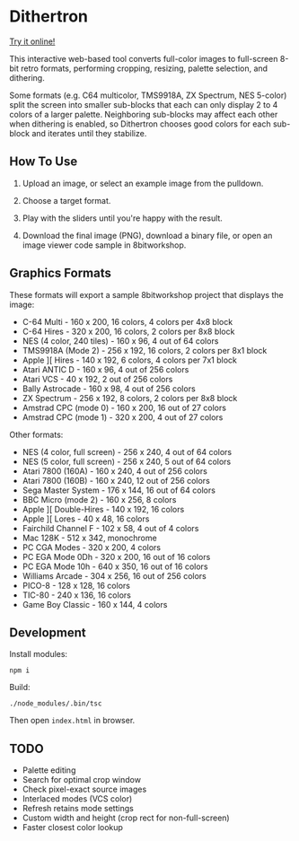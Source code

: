 Dithertron
==========

[Try it online!](https://8bitworkshop.com/dithertron/)

This interactive web-based tool converts full-color images to full-screen 8-bit retro formats,
performing cropping, resizing, palette selection, and dithering.

Some formats (e.g. C64 multicolor, TMS9918A, ZX Spectrum, NES 5-color)
split the screen into smaller sub-blocks that each can only display 2 to 4 colors of a larger palette.
Neighboring sub-blocks may affect each other when dithering is enabled,
so Dithertron chooses good colors for each sub-block and iterates until they stabilize.


How To Use
----------

1. Upload an image, or select an example image from the pulldown.

2. Choose a target format.

3. Play with the sliders until you're happy with the result.

4. Download the final image (PNG), download a binary file, or open an image viewer code sample in 8bitworkshop.


Graphics Formats
----------------

These formats will export a sample 8bitworkshop project that displays the image:

* C-64 Multi - 160 x 200, 16 colors, 4 colors per 4x8 block
* C-64 Hires - 320 x 200, 16 colors, 2 colors per 8x8 block
* NES (4 color, 240 tiles) - 160 x 96, 4 out of 64 colors
* TMS9918A (Mode 2) - 256 x 192, 16 colors, 2 colors per 8x1 block
* Apple ][ Hires - 140 x 192, 6 colors, 4 colors per 7x1 block
* Atari ANTIC D - 160 x 96, 4 out of 256 colors
* Atari VCS - 40 x 192, 2 out of 256 colors
* Bally Astrocade - 160 x 98, 4 out of 256 colors
* ZX Spectrum - 256 x 192, 8 colors, 2 colors per 8x8 block
* Amstrad CPC (mode 0) - 160 x 200, 16 out of 27 colors
* Amstrad CPC (mode 1) - 320 x 200, 4 out of 27 colors

Other formats:

* NES (4 color, full screen) - 256 x 240, 4 out of 64 colors
* NES (5 color, full screen) - 256 x 240, 5 out of 64 colors
* Atari 7800 (160A) - 160 x 240, 4 out of 256 colors
* Atari 7800 (160B) - 160 x 240, 12 out of 256 colors
* Sega Master System - 176 x 144, 16 out of 64 colors
* BBC Micro (mode 2) - 160 x 256, 8 colors
* Apple ][ Double-Hires - 140 x 192, 16 colors
* Apple ][ Lores - 40 x 48, 16 colors
* Fairchild Channel F - 102 x 58, 4 out of 4 colors
* Mac 128K - 512 x 342, monochrome
* PC CGA Modes - 320 x 200, 4 colors
* PC EGA Mode 0Dh - 320 x 200, 16 out of 16 colors
* PC EGA Mode 10h - 640 x 350, 16 out of 16 colors
* Williams Arcade - 304 x 256, 16 out of 256 colors
* PICO-8 - 128 x 128, 16 colors
* TIC-80 - 240 x 136, 16 colors
* Game Boy Classic - 160 x 144, 4 colors


Development
-----

Install modules:
~~~~
npm i
~~~~
Build:
~~~~
./node_modules/.bin/tsc
~~~~

Then open `index.html` in browser.


TODO
----

* Palette editing
* Search for optimal crop window
* Check pixel-exact source images
* Interlaced modes (VCS color)
* Refresh retains mode settings
* Custom width and height (crop rect for non-full-screen)
* Faster closest color lookup

